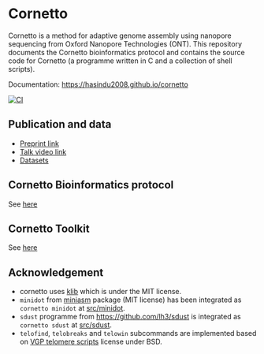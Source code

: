 # Cornetto

Cornetto is a method for adaptive genome assembly using nanopore sequencing from Oxford Nanopore Technologies (ONT). This repository documents the Cornetto bioinformatics protocol and contains the source code for Cornetto (a programme written in C and a collection of shell scripts).

Documentation: https://hasindu2008.github.io/cornetto <br>

[![CI](https://github.com/hasindu2008/cornetto/actions/workflows/c-cpp.yml/badge.svg)](https://github.com/hasindu2008/cornetto/actions/workflows/c-cpp.yml)

## Publication and data

- [Preprint link](https://doi.org/10.1101/2025.03.31.646505)
- [Talk video link](https://youtu.be/ci0OoM6VbsA)
- [Datasets](docs/data.md)

## Cornetto Bioinformatics protocol

See [here](docs/protocol.md)

## Cornetto Toolkit

See [here](docs/toolkit.md)

## Acknowledgement

- cornetto uses [klib](https://github.com/attractivechaos/klib) which is under the MIT license.
- `minidot` from [miniasm](https://github.com/lh3/miniasm) package (MIT license) has been integrated as `cornetto minidot` at [src/minidot](src/minidot).
- `sdust` programme from https://github.com/lh3/sdust is integrated as `cornetto sdust` at [src/sdust](src/sdust).
- `telofind`, `telobreaks` and `telowin` subcommands are implemented based on [VGP telomere scripts](https://github.com/VGP/vgp-assembly/tree/master/pipeline/telomere) license under BSD.





